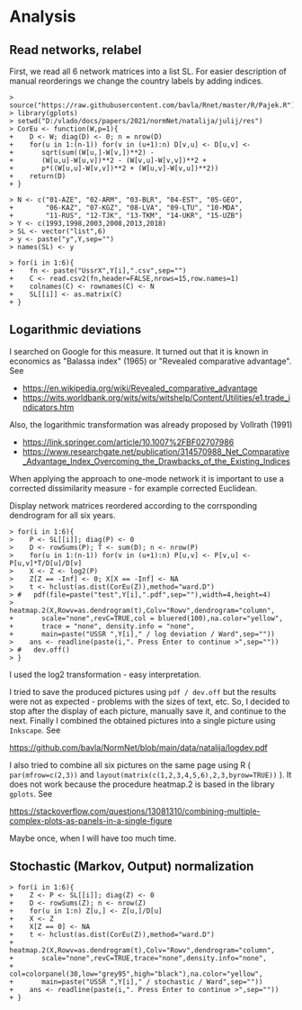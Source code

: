 # Analysis

## Read networks, relabel

First, we read all 6 network matrices into a list SL. For easier description of manual reorderings we change the country labels by adding indices.
```
> source("https://raw.githubusercontent.com/bavla/Rnet/master/R/Pajek.R")
> library(gplots)
> setwd("D:/vlado/docs/papers/2021/normNet/natalija/julij/res")
> CorEu <- function(W,p=1){
+    D <- W; diag(D) <- 0; n = nrow(D)
+    for(u in 1:(n-1)) for(v in (u+1):n) D[v,u] <- D[u,v] <- 
+       sqrt(sum((W[u,]-W[v,])**2) -
+       (W[u,u]-W[u,v])**2 - (W[v,u]-W[v,v])**2 +
+       p*((W[u,u]-W[v,v])**2 + (W[u,v]-W[v,u])**2)) 
+    return(D)
+ }

> N <- c("01-AZE", "02-ARM", "03-BLR", "04-EST", "05-GEO",
+        "06-KAZ", "07-KGZ", "08-LVA", "09-LTU", "10-MDA",
+        "11-RUS", "12-TJK", "13-TKM", "14-UKR", "15-UZB")
> Y <- c(1993,1998,2003,2008,2013,2018)
> SL <- vector("list",6)
> y <- paste("y",Y,sep="")
> names(SL) <- y

> for(i in 1:6){
+    fn <- paste("UssrX",Y[i],".csv",sep="")
+    C <- read.csv2(fn,header=FALSE,nrows=15,row.names=1)
+    colnames(C) <- rownames(C) <- N
+    SL[[i]] <- as.matrix(C)
+ }
```
## Logarithmic deviations

I searched on Google for this measure. It turned out that it is known in economics as "Balassa index" (1965) or "Revealed comparative advantage". See

* https://en.wikipedia.org/wiki/Revealed_comparative_advantage
* https://wits.worldbank.org/wits/wits/witshelp/Content/Utilities/e1.trade_indicators.htm
   
Also, the logarithmic transformation was already proposed by Vollrath (1991)

* https://link.springer.com/article/10.1007%2FBF02707986
* https://www.researchgate.net/publication/314570988_Net_Comparative_Advantage_Index_Overcoming_the_Drawbacks_of_the_Existing_Indices

When applying the approach to one-mode network it is important to use a corrected dissimilarity measure - for example corrected Euclidean.

Display network matrices reordered according to the corrsponding dendrogram for all six years.
```
> for(i in 1:6){
>    P <- SL[[i]]; diag(P) <- 0
>    D <- rowSums(P); T <- sum(D); n <- nrow(P)
>    for(u in 1:(n-1)) for(v in (u+1):n) P[u,v] <- P[v,u] <- P[u,v]*T/D[u]/D[v]
>    X <- Z <- log2(P)
>    Z[Z == -Inf] <- 0; X[X == -Inf] <- NA 
>    t <- hclust(as.dist(CorEu(Z)),method="ward.D")
> #   pdf(file=paste("test",Y[i],".pdf",sep=""),width=4,height=4)
>    heatmap.2(X,Rowv=as.dendrogram(t),Colv="Rowv",dendrogram="column",
+       scale="none",revC=TRUE,col = bluered(100),na.color="yellow",
+       trace = "none", density.info = "none",
+       main=paste("USSR ",Y[i]," / log deviation / Ward",sep=""))
>    ans <- readline(paste(i,". Press Enter to continue >",sep=""))
> #   dev.off()
> }
```
I used the log2 transformation - easy interpretation. 

I tried to save the produced pictures using `pdf / dev.off` but the results were not as expected - problems with the sizes of text, etc. So, I decided to stop after the display of each picture, manually save it, and continue to the next. Finally I combined the obtained pictures into a single picture using `Inkscape`. See

https://github.com/bavla/NormNet/blob/main/data/natalija/logdev.pdf

I also tried to combine all six pictures on the same page using R ( `par(mfrow=c(2,3))` and `layout(matrix(c(1,2,3,4,5,6),2,3,byrow=TRUE))` ). It does not work because the procedure heatmap.2 is based in the library `gplots`. See

https://stackoverflow.com/questions/13081310/combining-multiple-complex-plots-as-panels-in-a-single-figure

Maybe once, when I will have too much time.

## Stochastic (Markov, Output) normalization

```
> for(i in 1:6){
+    Z <- P <- SL[[i]]; diag(Z) <- 0
+    D <- rowSums(Z); n <- nrow(Z)
+    for(u in 1:n) Z[u,] <- Z[u,]/D[u]
+    X <- Z 
+    X[Z == 0] <- NA 
+    t <- hclust(as.dist(CorEu(Z)),method="ward.D")
+    heatmap.2(X,Rowv=as.dendrogram(t),Colv="Rowv",dendrogram="column",
+       scale="none",revC=TRUE,trace="none",density.info="none",
+       col=colorpanel(30,low="grey95",high="black"),na.color="yellow",      
+       main=paste("USSR ",Y[i]," / stochastic / Ward",sep=""))
+    ans <- readline(paste(i,". Press Enter to continue >",sep=""))
+ }
```
